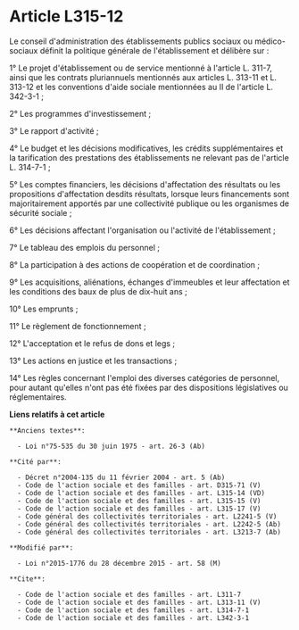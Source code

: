# Article L315-12

Le conseil d'administration des établissements publics sociaux ou médico-sociaux définit la politique générale de
l'établissement et délibère sur : 

1° Le projet d'établissement ou de service mentionné à l'article L. 311-7, ainsi que les contrats pluriannuels mentionnés aux
articles L. 313-11 et L. 313-12 et les conventions d'aide sociale mentionnées au II de l'article L. 342-3-1 ; 

2° Les programmes d'investissement ; 

3° Le rapport d'activité ; 

4° Le budget et les décisions modificatives, les crédits supplémentaires et la tarification des prestations des
établissements ne relevant pas de l'article L. 314-7-1 ; 

5° Les comptes financiers, les décisions d'affectation des résultats ou les propositions d'affectation desdits résultats,
lorsque leurs financements sont majoritairement apportés par une collectivité publique ou les organismes de sécurité
sociale ; 

6° Les décisions affectant l'organisation ou l'activité de l'établissement ; 

7° Le tableau des emplois du personnel ; 

8° La participation à des actions de coopération et de coordination ; 

9° Les acquisitions, aliénations, échanges d'immeubles et leur affectation et les conditions des baux de plus de dix-huit
ans ; 

10° Les emprunts ; 

11° Le règlement de fonctionnement ; 

12° L'acceptation et le refus de dons et legs ; 

13° Les actions en justice et les transactions ; 

14° Les règles concernant l'emploi des diverses catégories de personnel, pour autant qu'elles n'ont pas été fixées par des
dispositions législatives ou réglementaires.

**Liens relatifs à cet article**

	**Anciens textes**:

	  - Loi n°75-535 du 30 juin 1975 - art. 26-3 (Ab)

	**Cité par**:

	  - Décret n°2004-135 du 11 février 2004 - art. 5 (Ab)
	  - Code de l'action sociale et des familles - art. D315-71 (V)
	  - Code de l'action sociale et des familles - art. L315-14 (VD)
	  - Code de l'action sociale et des familles - art. L315-15 (V)
	  - Code de l'action sociale et des familles - art. L315-17 (V)
	  - Code général des collectivités territoriales - art. L2241-5 (V)
	  - Code général des collectivités territoriales - art. L2242-5 (Ab)
	  - Code général des collectivités territoriales - art. L3213-7 (Ab)

	**Modifié par**:

	  - Loi n°2015-1776 du 28 décembre 2015 - art. 58 (M)

	**Cite**:

	  - Code de l'action sociale et des familles - art. L311-7
	  - Code de l'action sociale et des familles - art. L313-11 (V)
	  - Code de l'action sociale et des familles - art. L314-7-1
	  - Code de l'action sociale et des familles - art. L342-3-1
